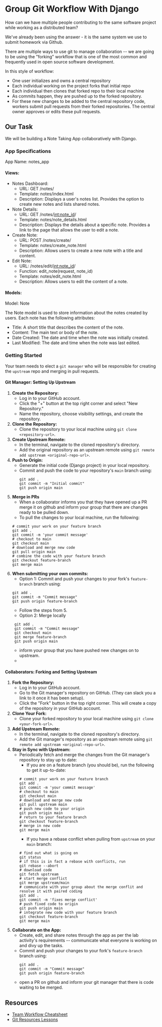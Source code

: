 # Group Git Workflow With Django

How can we have multiple people contributing to the same software project while working as a distributed team?

We've already been using the answer - it is the same system we use to submit homework via Github.

There are multiple ways to use git to manage collaboration -- we are going to be using the "forking" workflow that is one of the most common and frequently used in open source software development.

In this style of workflow:

- One user initializes and owns a central repository
- Each individual working on the project forks that initial repo
- Each individual then clones that forked repo to their local machine
- As commits happen, they are pushed up to the forked repository.
- For these new changes to be added to the central repository code, workers submit pull requests from their forked repositories. The central owner approves or edits these pull requests.

## Our Task

We will be building a Note Taking App collaboratively with Django.

### App Specifications

App Name: notes_app

#### Views:

- Notes Dashboard:
  - URL: GET /notes/
  - Template: notes/index.html
  - Description: Displays a user's notes list. Provides the option to create new notes and lists shared notes.
- Note Details:
  - URL: GET /notes/<int:note_id>/
  - Template: notes/note_details.html
  - Description: Displays the details about a specific note. Provides a link to the page that allows the user to edit a note.
- Create Note:
  - URL: POST /notes/create/
  - Template: notes/create_note.html
  - Description: Allows users to create a new note with a title and content.
- Edit Note:
  - URL: /notes/edit/<int:note_id>/
  - Function: edit_note(request, note_id)
  - Template: notes/edit_note.html
  - Description: Allows users to edit the content of a note.

#### Models:

Model: Note

The Note model is used to store information about the notes created by users. Each note has the following attributes:

- Title: A short title that describes the content of the note.
- Content: The main text or body of the note.
- Date Created: The date and time when the note was initially created.
- Last Modified: The date and time when the note was last edited.

### Getting Started

Your team needs to elect a `git manager` who will be responsible for creating the `upstream` repo and merging in pull requests.

#### Git Manager: Setting Up Upstream

1. **Create the Repository:**
   - Log in to your GitHub account.
   - Click the "+" button at the top right corner and select "New Repository."
   - Name the repository, choose visibility settings, and create the repository.
2. **Clone the Repository:**
   - Clone the repository to your local machine using `git clone <repository-url>`.
3. **Create Upstream Remote:**
   - In the terminal, navigate to the cloned repository's directory.
   - Add the original repository as an upstream remote using `git remote add upstream <original-repo-url>`.
4. **Push to Origin:**
   - Generate the initial code (Django project) in your local repository.
   - Commit and push the code to your repository's `main` branch using:
     ```
     git add .
     git commit -m "Initial commit"
     git push origin main
     ```
5. **Merge in PRs**
   - When a collaborator informs you that they have opened up a PR merge it on github and inform your group that there are changes ready to be pulled down.
   - To pull the changes to your local machine, run the following:
   ```
   # commit your work on your feature branch
   git add .
   git commit -m 'your commit message'
   # checkout to main
   git checkout main
   # download and merge new code
   git pull origin main
   # combine the code with your feature branch
   git checkout feature-branch
   git merge main
   ```
6. **When submitting your own commits:**
   - Option 1: Commit and push your changes to your fork's `feature-branch` branch using:
   ```
   git add .
   git commit -m "Commit message"
   git push origin feature-branch
   ```
   - Follow the steps from 5.
   - Option 2: Merge locally
   ```
    git add .
    git commit -m "Commit message"
    git checkout main
    git merge feature-branch
    git push origin main
   ```
   - inform your group that you have pushed new changes on to upstream.
   -

#### Collaborators: Forking and Setting Upstream

1. **Fork the Repository:**
   - Log in to your GitHub account.
   - Go to the Git manager's repository on GitHub. (They can slack you a link to it once it has been setup).
   - Click the "Fork" button in the top right corner. This will create a copy of the repository in your GitHub account.
2. **Clone Your Fork:**
   - Clone your forked repository to your local machine using `git clone <your-fork-url>`.
3. **Add Upstream Remote:**
   - In the terminal, navigate to the cloned repository's directory.
   - Add the Git manager's repository as an upstream remote using `git remote add upstream <original-repo-url>`.
4. **Stay in Sync with Upstream:**
   - Periodically fetch and merge the changes from the Git manager's repository to stay up to date:
     - If you are on a feature branch (you should be), run the following to get it up-to-date:
     ```
     # commit your work on your feature branch
     git add .
     git commit -m 'your commit message'
     # checkout to main
     git checkout main
     # download and merge new code
     git pull upstream main
     # push new code to your origin
     git push origin main
     # return to your feature branch
     git checkout feature-branch
     # merge in new code
     git merge main
     ```
     - If you have a rebase conflict when pulling from `upstream` on your `main` branch:
     ```
     # find out what is going on
     git status
     # if this is in fact a rebase with conflicts, run
     git rebase --abort
     # download code
     git fetch upstream
     # start merge conflict
     git merge upstream/main
     # communicate with your group about the merge conflit and resolve it with paired coding
     git add .
     git commit -m 'fixes merge conflict'
     # push fixed code to origin
     git push origin main
     # integrate new code with your feature branch
     git checkout feature-branch
     git merge main
     ```
5. **Collaborate on the App:**
   - Create, edit, and share notes through the app as per the lab activity's requirements -- communicate what everyone is working on and divy up the tasks.
   - Commit and push your changes to your fork's `feature-branch` branch using:
     ```
     git add .
     git commit -m "Commit message"
     git push origin feature-branch
     ```
   - open a PR on github and inform your git manager that there is code waiting to be merged.

## Resources

* [Team Workflow Cheatsheet](https://gasei.gitbook.io/sei/01-workflow/01readme-1/04teamwork)
* [Git Resources Lessons](https://git.generalassemb.ly/SEIR-Mariposa/Git-GitHub-Fundamentals/blob/main/6.%20Git%20Team%20Workflows.md)

